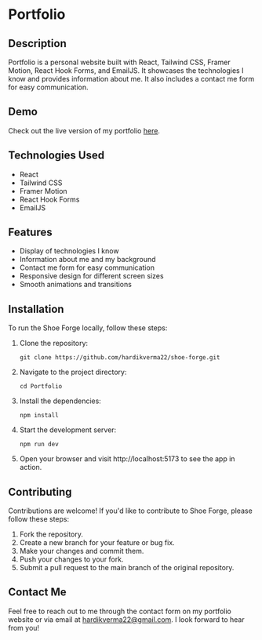 # Portfolio

## Description

Portfolio is a personal website built with React, Tailwind CSS, Framer Motion, React Hook Forms, and EmailJS.
It showcases the technologies I know and provides information about me.
It also includes a contact me form for easy communication.

## Demo

Check out the live version of my portfolio [here](hardikverma22.github.io/Portfolio/).

## Technologies Used

- React
- Tailwind CSS
- Framer Motion
- React Hook Forms
- EmailJS

## Features

- Display of technologies I know
- Information about me and my background
- Contact me form for easy communication
- Responsive design for different screen sizes
- Smooth animations and transitions

## Installation

To run the Shoe Forge locally, follow these steps:

1. Clone the repository:

   ```
   git clone https://github.com/hardikverma22/shoe-forge.git
   ```

2. Navigate to the project directory:
 
   ```
   cd Portfolio
   ```

3. Install the dependencies:

    ```
    npm install
    ```
  
4. Start the development server:
  
    ```
    npm run dev
    ```
  
 5. Open your browser and visit http://localhost:5173 to see the app in action.


## Contributing
  Contributions are welcome! If you'd like to contribute to Shoe Forge, please follow these steps:
  1. Fork the repository.
  2. Create a new branch for your feature or bug fix.
  3. Make your changes and commit them.
  4. Push your changes to your fork.
  5. Submit a pull request to the main branch of the original repository.

## Contact Me
Feel free to reach out to me through the contact form on my portfolio website or via email at hardikverma22@gmail.com.
I look forward to hear from you!


   
